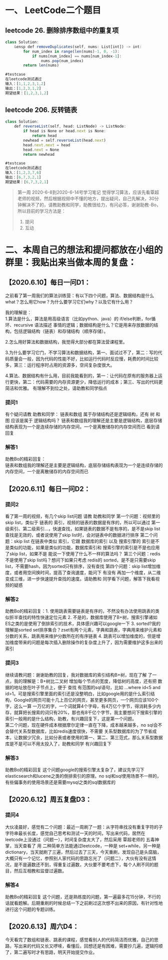 # 一、 LeetCode二个题目  
## leetcode 26. 删除排序数组中的重复项  
```js
class Solution:  
    &ensp def removeDuplicates(self, nums: List[int]) -> int:  
        for num_index in range(len(nums)-1, 0, -1):  
            if nums[num_index] == nums[num_index-1]:  
                nums.pop(num_index)  
        return len(nums)  
```
```js
#testcase  
在leetcode测试通过  
输入：[1,1,2,3,1,2]  
输出：[1,2,3,1,2]  
期望结果：[1,2,3,1,2]  
```

## leetcode 206. 反转链表
```js
class Solution:
    def reverseList(self, head: ListNode) -> ListNode:
        if head is None or head.next is None:
            return head
        newhead = self.reverseList(head.next)
        head.next.next = head
        head.next = None
        return newhead
```	
```js
#testcase  
在leetcode测试通过  
输入：[1,2,3,7,6]  
输出：[6,7,3,2,1]  
期望结果：[6,7,3,2,1]  
```
>第一周 2020-6-8到2020-6-14号学习笔记
觉得学习算法，应该先看覃超老师的视频，然后根据视频中不懂的地方，提出疑问，自己先解决，30分钟解决不了的，请教助教和同学，助教很给力，有问必答，谢谢助教-Bo，所以目前的学习方法是：  
>1. 提问   
>2. 互动  

# 二、本周自己的想法和提问都放在小组的群里：我贴出来当做本周的复盘：

## 【2020.6.10】每日一问D1：

之前看了第一周我们的算法训练营：有以下四个问题，算法、数据结构是什么what？怎么用它how？为什么要学习它们why？以及它有什么用？

我的理解是：  
1.算法是什么，算法是用高级语言（比如python、java）的 if/else判断，for循环、recursive 语法描述 事情的逻辑；数据结构是什么？它是用来存放数据的结构，包括逻辑结构（链表）和存储结构（顺序存储）。

2.怎么用好算法和数据结构，我觉得大部分都在算法营课程里。

3.为什么要学习它门，不学习算法和数据结构，第一、面试过不了，第二：写的代码质量会一般，因为代码的性能不好，比如运行代码时反应慢，耗费的时间比较多，第三：运行程序时占用的资源多，空间复杂度很大。

4.算法、数据结构有什么用，目前我能看到的，第一：让代码在原有的服务器上运行更快，第二：代码需要的内存资源更少，降低运行的成本；第三、写出的代码更简洁和优雅。
有理解不到位之处，请助教和同学指点

### 提问1
有个疑问请教 助教和同学：
链表和数组 属于存储结构还是逻辑结构，还有 树 和图 应该是属于 逻辑结构吗？
链表和数组我的理解还是主要是逻辑结构，底层存储结构表现为一个是连续存储的内存空间，一个是离散储存的内存空间而已
看到请回复

### 解答1
助教Bo的精彩回复：  
链表和数组我的理解还是主要是逻辑结构，底层存储结构表现为一个是连续存储的内存空间，一个是离散储存的内存空间而已

## 【2020.6.11】每日一问D2：
### 提问2
看了第一周的视频，有几个skip list问题 请教 助教和同学  第一个问题：视频里的skip list，类似于 链表的 索引，视频的链表的数据是有序的，所以可以通过 第一级索引、第二级索引...，快速查找，如果链表的数据不是有序的，是不是skip list查找是无效的，或者说使用了skip list时，会对链表中的数据进行排序  第二个问题：skip list 在链表中类似 索引，它跟 数据库的索引 以及 搜索引擎的 索引是不是类似的功能，如果是类似的功能，数据库索引和 搜索引擎的索引是不是也应用了skip list，如果不是 能说一下使用了什么不一样的算法吗？  第三个问题：redis不是使用了skip list吗？想问下如果只考虑 redis的 sorted，是不是只需要skip list，不需要hash，因为sorted只有排序，没有查找  第四个问题：skip list增加维度，或者用空间换时间，提高了查询速度，能问下 有没有 再加一个维度，从二维变成三维，进一步快速提升查找的速度。请助教和 同学看下问题，解答下我看视频的疑惑

### 解答2
助教Bo的精彩回复：1. 使用跳表需要链表是有序的，不然没有办法使用跳表的类似折半查找的特性快速定位元素  2. 不是的，数据库使用了B+树，搜索引擎诸如ES之类的是使用了倒排索引的技术，具体感兴趣可以google一下  3. sorted?我的理解是sorted set排序集合？zset有两个元素，字典和跳表，字典用来维护元素和分数的关系，跳表用来维护分数所在的有序链表  4. 跳表可以增加维度的，但是增加维度带来的问题是每次插入删除操作的复杂度上升了，因为需要维护这多出来的索引

### 提问3
继续请教问题：谢谢助教的回复，我对数据库的索引结构B+树，现在了解 了一点，我的理解是：B+树比二叉树 增加每个节点的宽度，降低树的高度，还有把 数据的地址放在叶子节点上，便于 查找 有范围的sql语句，比如 ...where id<5 and id>1。可是搜索引擎里面的索引还是没整明白，比如google用的是什么索引结构，Google的网页可能十几上百亿的网页，甚至更多网页，一个网页应该100个字，这么一算 一万亿的字，一个词就算4个字母，有4万亿个字节，得消耗多少内存，就算把长搜索的词只有20%，那也有8千亿个字节，我主要想问下搜索引擎的索引一般用的是什么结构，助教，有兴趣回复下，这是第一个问题。<br>第二个问题，现在硬件成本根据摩尔定律一直在下降，成本越来越多，no sql会不会替代关系型数据库，比如redis速度很快，不需要 关系型数据库的为了节省成本，让数据少冗余，比如分表或者使用的第一、第二、第三范式，那么关系型数据库是不是可以不用太投入了，助教和同学 有兴趣回复下

### 解答3
助教Bo的精彩回复
这个问题google的搜索引擎太复杂了，建议先学习下elasticsearch和lucene之类的倒排索引的原理。no sql和sql使用场景不一样的，有些偏事务的使用场景还是需要mysql之类的sql数据库的

## 【2020.6.12】周五复盘D3：
### 提问4
大伙凌晨好，感觉有二个问题：最近一周刷了一题：从字符串找没有重复字符的子字符串最长长度，感觉自己思考和测试一天的时间，写出来代码，居然在leetcode上没通过（问题一），时间复杂度太大了，然后采用 覃超老师的 五毒神掌，当天查看了 用 二种简单方法能通过leetcode，一种是 set+while，另一种是dictionary，当天就刷了三遍，然后过去了三天，今天重刷，发现自己是头腐脑，大概只有一个记忆，参照别人家代码的思路忘光了（问题二），大伙有没有这情况，是不是遍数还不到，得重复过遍数，大伙要不要考虑下，每个人刷不同的题目，然后互相教和监督过遍数。

### 解答4
助教Bo的精彩回复
这个问题，还是熟练度的问题，第一遍最多花15分钟，不行的话就看题解。后期重刷的时候总结一下之前刷过这次想不出来的原因，有针对性地进行这个问题的专题训练。

## 【2020.6.13】周六D4：
今天看完了数组和链表、跳表的课程，感觉看别人的代码简洁而优雅，自己的思路，写出来的代码又长又啰嗦，看懂后，回想还是有困难，需要抄几遍，逻辑捋顺了，第二遍写时才有思路，明天开始提交作业。

